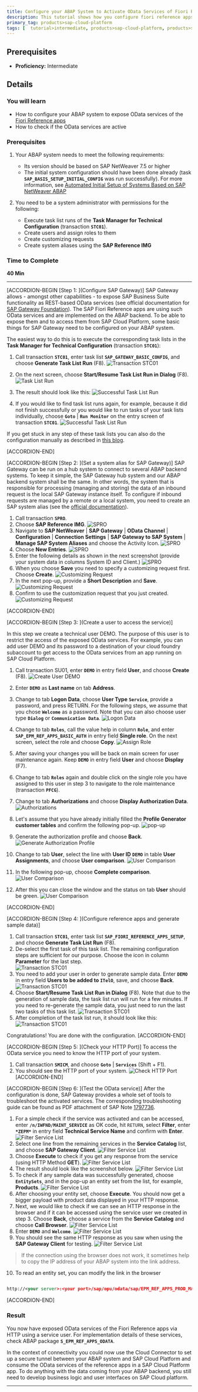 ```yaml
---
title: Configure your ABAP System to Activate OData Services of Fiori Reference Apps
description: This tutorial shows how you configure fiori reference apps in your ABAP system which is the prerequisite to be able to consume their OData services in apps of SAP Cloud Platform.
primary_tag: products>sap-cloud-platform
tags: [  tutorial>intermediate, products>sap-cloud-platform, products>sap-cloud-platform-connectivity, products>sap-gateway, products>sap-fiori ]
---
```


## Prerequisites  
 - **Proficiency:** Intermediate

## Details
### You will learn  
* How to configure your ABAP system to expose OData services of the [Fiori Reference apps](https://blogs.sap.com/2014/11/24/fiori-reference-apps/)
* How to check if the OData services are active


### Prerequisites

1. Your ABAP system needs to meet the following requirements:
    - Its version should be based on SAP NetWeaver 7.5 or higher
    - The initial system configuration should have been done already (task **`SAP_BASIS_SETUP_INITIAL_CONFIG`** was run successfully). For more information, see [Automated Initial Setup of Systems Based on SAP NetWeaver ABAP](https://help.sap.com/doc/ec180e1ef0e8414896c13522d39f613f/1.0/en-US/Installation__Automated_Initial_SetupE.PDF)

2. You need to be a system administrator with permissions for the following:
    - Execute task list runs of the **Task Manager for Technical Configuration** (transaction **`STC01`**).
    - Create users and assign roles to them
    - Create customizing requests
    - Create system aliases using the **SAP Reference IMG**

### Time to Complete
**40 Min**

---

[ACCORDION-BEGIN [Step 1: ](Configure SAP Gateway)]
SAP Gateway allows - amongst other capabilities - to expose SAP Business Suite functionality as REST-based OData services (see official documentation for [SAP Gateway Foundation](https://help.sap.com/viewer/68bf513362174d54b58cddec28794093/7.5.latest/en-US/7db1ea508f88bb7ee10000000a445394.html)). The SAP Fiori Reference apps are using such OData services and are implemented on the ABAP backend. To be able to expose them and to access them from SAP Cloud Platform, some basic things for SAP Gateway need to be configured on your ABAP system.

The easiest way to do this is to execute the corresponding task lists in the **Task Manager for Technical Configuration** (transaction **`STC01`**):

1. Call transaction **`STC01`**, enter task list **`SAP_GATEWAY_BASIC_CONFIG`**, and choose **Generate Task List Run** (F8).
![Transaction STC01](STC01-001.png)

2. On the next screen, choose **Start/Resume Task List Run in Dialog** (F8).
![Task List Run](STC01-002.png)

3. The result should look like this:
![Successful Task List Run](STC01-003.png)

4. If you would like to find task list runs again, for example, because it did not finish successfully or you would like to run tasks of your task lists individually, choose **`Goto`** | **`Run Monitor`** on the entry screen of transaction **`STC01`**.
![Successful Task List Run](STC01-FIND-old-Task-List-Runs.png)

If you get stuck in any step of these task lists you can also do the configuration manually as described in [this blog](https://blogs.sap.com/2013/05/14/quick-starter-configuration-guide-sap-gateway/).

[ACCORDION-END]


[ACCORDION-BEGIN [Step 2: ](Set a system alias for SAP Gateway)]
SAP Gateway can be run on a hub system to connect to several ABAP backend systems. To keep it simple, the SAP Gateway hub system and our ABAP backend system shall be the same. In other words, the system that is responsible for processing (managing and storing) the data of an inbound request is the local SAP Gateway instance itself. To configure if inbound requests are managed by a remote or a local system, you need to create an SAP system alias (see the [official documentation](https://help.sap.com/viewer/68bf513362174d54b58cddec28794093/7.5.latest/en-US/63f72651c294256ee10000000a445394.html)).

1. Call transaction **`SPRO`**.
2. Choose **SAP Reference IMG**.
![SPRO](SPRO-001.png)
3. Navigate to **SAP NetWeaver** | **SAP Gateway** | **OData Channel** | **Configuration** | **Connection Settings** | **SAP Gateway to SAP System** | **Manage SAP System Aliases** and choose the Activity Icon.
![SPRO](SPRO-002.png)
4. Choose **New Entries**.
![SPRO](SPRO-003.png)
5. Enter the following details as shown in the next screenshot (provide your system data in columns System ID and Client.)
![SPRO](SPRO-004.png)
6. When you choose **Save** you need to specify a customizing request first. Choose **Create**.
![Customizing Request](CUSTREQ-001.png)
7. In the next pop-up, provide a **Short Description** and **Save**.
![Customizing Request](CUSTREQ-002.png)
8. Confirm to use the customization request that you just created.
![Customizing Request](CUSTREQ-003.png)

[ACCORDION-END]

[ACCORDION-BEGIN [Step 3: ](Create a user to access the service)]

In this step we create a technical user DEMO. The purpose of this user is to restrict the access of the exposed OData services. For example, you can add user DEMO and its password to a destination of your cloud foundry subaccount to get access to the OData services from an app running on SAP Cloud Platform.

1. Call transaction SU01, enter **`DEMO`** in entry field **User**, and choose **Create** (F8).
![Create User DEMO](SU01-001.png)

2. Enter **`DEMO`** as **Last name** on tab **Address**.
3. Change to tab **Logon Data**, choose **User Type** **`Service`**, provide a password, and press RETURN. For the following steps, we assume that you chose **`Welcome`** as a password. Note that you can also choose user type **`Dialog`** or **`Communication Data`**.
![Logon Data](SU01-001b.png)
4. Change to tab **`Roles`**, call the value help in column **`Role`**, and enter **`SAP_EPM_REF_APPS_BASIC_AUTH`** in entry field **Single role**. On the next screen, select the role and choose **Copy**.
![Assign Role](SU01-002.png)
5. After saving your changes you will be back on main screen for user maintenance again. Keep **`DEMO`** in entry field **User** and choose **Display** (F7).
6. Change to tab **`Roles`** again and double click on the single role you have assigned to this user in step 3 to navigate to the role maintenance (transaction **`PFCG`**).
7. Change to tab **Authorizations** and choose **Display Authorization Data**.
![Authorizations](PFCG-001.png)
8. Let's assume that you have already initially filled the **Profile Generator customer tables** and confirm the following pop-up.
![pop-up](PFCG-003.png)
9. Generate the authorization profile and choose **Back**.
![Generate Authorization Profile](PFCG-004.png)
10. Change to tab **User**, select the line with **User ID** **`DEMO`** in table **User Assignments**, and choose **User comparison**.
![User Comparison](PFCG-005.png)
11. In the following pop-up, choose **Complete comparison**.
![User Comparison](PFCG-006.png)
12. After this you can close the window and the status on tab **User** should be green.
![User Comparison](SU01-006.png)

[ACCORDION-END]

[ACCORDION-BEGIN [Step 4: ](Configure reference apps and generate sample data)]
1. Call transaction **`STC01`**, enter task list **`SAP_FIORI_REFERENCE_APPS_SETUP`**, and choose **Generate Task List Run** (F8).
2. De-select the first task of this task list. The remaining configuration steps are sufficient for our purpose. Choose the icon in column **Parameter** for the last step.  
![Transaction STC01](STC01-007-REFAPPS.png)
3. You need to add your user in order to generate sample data. Enter **`DEMO`** in entry field **Users to be added to `ITelO`**, save, and choose **Back**.
![Transaction STC01](STC01-008-REFAPPS.png)
4. Choose **Start/Resume Task List Run in Dialog** (F8). Note that due to the generation of sample data, the task list run will run for a few minutes. If you need to re-generate the sample data, you just need to run the last two tasks of this task list.
![Transaction STC01](STC01-009-REFAPPS.png)
5. After completion of the task list run, it should look like this:
![Transaction STC01](STC01-010-REFAPPS.png)

Congratulations! You are done with the configuration.
[ACCORDION-END]

[ACCORDION-BEGIN [Step 5: ](Check your HTTP Port)]
To access the OData service you need to know the HTTP port of your system.

1. Call transaction **`SMICM`**, and choose **`Goto`** | **`Services`** (Shift + F1).
2. You should see the HTTP port of your system.
![Check HTTP Port](Check-HTTP-Port.png)
[ACCORDION-END]

[ACCORDION-BEGIN [Step 6: ](Test the OData service)]
After the configuration is done, SAP Gateway provides a whole set of tools to troubleshoot the activated services. The corresponding troubleshooting guide can be found as PDF attachment of SAP Note [1797736](https://launchpad.support.sap.com/#/notes/1797736).

1. For a simple check if the service was activated and can be accessed, enter **`/n/IWFND/MAINT_SERVICE`** as OK code, hit `RETURN`, select **Filter**, enter **`*ZEPM*`** in entry field **Technical Service Name** and confirm with **Enter**.
![Filter Service List](TEST-001.png)
2. Select one line from the remaining services in the **Service Catalog** list, and choose **SAP Gateway Client**.
![Filter Service List](TEST-002.png)
3. Choose **Execute** to check if you get any response from the service (using HTTP Method **GET**).
![Filter Service List](TEST-003.png)
4. The result should look like the screenshot below.
![Filter Service List](TEST-004.png)
5. To check if any sample data was successfully generated, choose **`EntitySets`**, and in the pop-up an entity set from the list, for example, **Products**.
![Filter Service List](TEST-005.png)
6. After choosing your entity set, choose **Execute**. You should now get a bigger payload with product data displayed in your HTTP response.
7. Next, we would like to check if we can see an HTTP response in the browser and if it can be accessed using the service user we created in step 3. Choose **Back**, choose a service from the **Service Catalog** and choose **Call Browser**.
![Filter Service List](TEST-006.png)
8. Enter **`DEMO`** and **`Welcome`**.
![Filter Service List](TEST-007.png)
9. You should see the same HTTP response as you saw when using the **SAP Gateway Client** for testing.
![Filter Service List](TEST-008.png)
> If the connection using the browser does not work, it sometimes help to copy the IP address of your ABAP system into the link address.
10. To read an entity set, you can modify the link in the browser

```xml

http://<your server>:<your port>/sap/opu/odata/sap/EPM_REF_APPS_PROD_MAN_SRV/Products

```

[ACCORDION-END]

### Result

You now have exposed OData services of the Fiori Reference apps via HTTP using a service user. For implementation details of these services, check ABAP package **`S_EPM_REF_APPS_ODATA`**.

In the context of connectivity you could now use the Cloud Connector to set up a secure tunnel between your ABAP system and SAP Cloud Platform and consume the OData services of the reference apps in a SAP Cloud Platform app. To do anything with the data coming from your ABAP backend, you still need to develop business logic and user interfaces on SAP Cloud platform.

---
